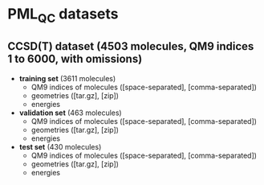 # PML<sub>QC</sub> datasets
## CCSD(T) dataset (4503 molecules, QM9 indices 1 to 6000, with omissions)
* **training set** (3611 molecules)
  * QM9 indices of molecules ([space-separated], [comma-separated])
  * geometries ([tar.gz], [zip])
  * energies
* **validation set** (463 molecules)
  * QM9 indices of molecules ([space-separated], [comma-separated])
  * geometries ([tar.gz], [zip])
  * energies
* **test set** (430 molecules)
  * QM9 indices of molecules ([space-separated], [comma-separated])
  * geometries ([tar.gz], [zip])
  * energies
